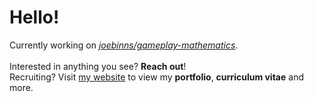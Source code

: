 # Hello!
Currently working on [*joebinns/gameplay-mathematics*](https://github.com/joebinns/gameplay-mathematics).<br/>
<br/>
Interested in anything you see? **Reach out**!<br/>
Recruiting? Visit [my website](https://joebinns.com/) to view my **portfolio**, **curriculum vitae** and more.
